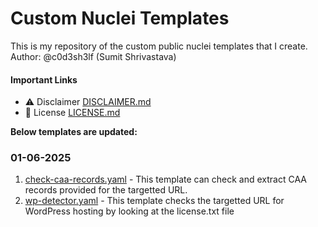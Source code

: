 # Custom Nuclei Templates

This is my repository of the custom public nuclei templates that I create.
Author: @c0d3sh3lf (Sumit Shrivastava)

#### Important Links

- ⚠️ Disclaimer [DISCLAIMER.md](DISCLAIMER.md)
- 📝 License [LICENSE.md](LICENSE.md)

**Below templates are updated:**

### 01-06-2025

1. [check-caa-records.yaml](check-caa-records.yaml) - This template can check and extract CAA records provided for the targetted URL.
2. [wp-detector.yaml](wp-detector.yaml) - This template checks the targetted URL for WordPress hosting by looking at the license.txt file
